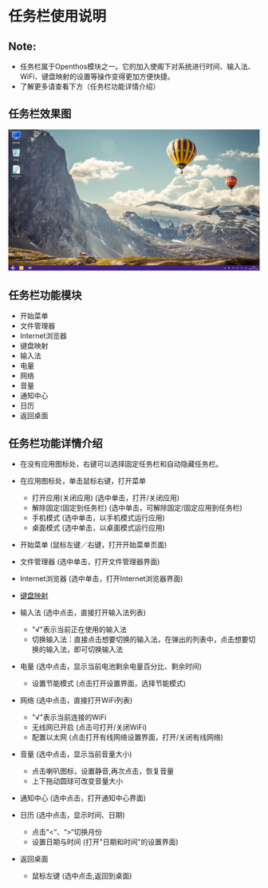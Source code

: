 # 任务栏使用说明

## Note:
  - 任务栏属于Openthos模块之一。它的加入使阁下对系统进行时间、输入法、WiFi、键盘映射的设置等操作变得更加方便快捷。
  - 了解更多请查看下方（任务栏功能详情介绍）

## 任务栏效果图
![](pic/renwulan/taskbar.png)

## 任务栏功能模块
  - 开始菜单
  - 文件管理器
  - Internet浏览器
  - 键盘映射
  - 输入法
  - 电量
  - 网络
  - 音量
  - 通知中心
  - 日历
  - 返回桌面

## 任务栏功能详情介绍
   - 在没有应用图标处，右键可以选择固定任务栏和自动隐藏任务栏。

   - 在应用图标处，单击鼠标右键，打开菜单
      - 打开应用(关闭应用)   (选中单击，打开/关闭应用)
      - 解除固定(固定到任务栏)   (选中单击，可解除固定/固定应用到任务栏)
      - 手机模式          (选中单击，以手机模式运行应用)
      - 桌面模式          (选中单击，以桌面模式运行应用)

   - 开始菜单     (鼠标左键／右键，打开开始菜单页面)

   - 文件管理器   (选中单击，打开文件管理器界面)

   - Internet浏览器      (选中单击，打开Internet浏览器界面)

   - [键盘映射](soft/键盘映射.md)

   - 输入法    (选中点击，直接打开输入法列表)
      - "√"表示当前正在使用的输入法
      - 切换输入法：直接点击想要切换的输入法，在弹出的列表中，点击想要切换的输入法，即可切换输入法

   - 电量      (选中点击，显示当前电池剩余电量百分比、剩余时间)
      - 设置节能模式    (点击打开设置界面，选择节能模式)

   - 网络      (选中点击，直接打开WiFi列表)
      - "√"表示当前连接的WiFi
      - 无线网已开启     (点击可打开/关闭WiFi)
      - 配置以太网       (点击打开有线网络设置界面，打开/关闭有线网络)

   - 音量           (选中点击，显示当前音量大小)
      - 点击喇叭图标，设置静音,再次点击，恢复音量
      - 上下拖动圆球可改变音量大小

   - 通知中心        (选中点击，打开通知中心界面)

   - 日历           (选中点击，显示时间、日期)
      - 点击“<“、“>“切换月份
      - 设置日期与时间     (打开"日期和时间"的设置界面)

   - 返回桌面
      - 鼠标左键 (选中点击,返回到桌面)
